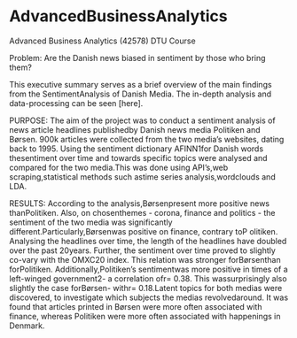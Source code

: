 # AdvancedBusinessAnalytics
Advanced Business Analytics (42578) DTU Course

Problem: Are the Danish news biased in sentiment by those who bring them?

This executive summary serves as a brief overview of the main findings from the SentimentAnalysis of Danish Media. The in-depth analysis and data-processing can be seen [here].

PURPOSE:
The aim of the project was to conduct a sentiment analysis of news article headlines publishedby Danish news media Politiken and Børsen. 900k articles were collected from the two media’s websites, dating back to 1995. Using the sentiment dictionary AFINN1for Danish words thesentiment over time and towards specific topics were analysed and compared for the two media.This was done using API’s,web scraping,statistical methods such astime series analysis,wordclouds and LDA.

RESULTS:
According to the analysis,Børsenpresent more positive news thanPolitiken. Also, on chosenthemes - corona, finance and politics - the sentiment of the two media was significantly different.Particularly,Børsenwas positive on finance, contrary toP olitiken. Analysing the headlines over time, the length of the headlines have doubled over the past 20years. Further, the sentiment over time proved to slightly co-vary with the OMXC20 index. This relation was stronger forBørsenthan forPolitiken. Additionally,Politiken’s sentimentwas more positive in times of a left-winged government2- a correlation ofr= 0.38. This wassurprisingly also slightly the case forBørsen- withr= 0.18.Latent topics for both medias were discovered, to investigate which subjects the medias revolvedaround. It was found that articles printed in Børsen were more often associated with finance, whereas Politiken were more often associated with happenings in Denmark.
